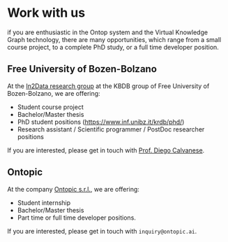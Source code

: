 # Work with us 

if you are enthusiastic in the Ontop system and the Virtual Knowledge Graph technology,
 there are many opportunities, which range from a small course project, to a complete PhD study, or a full time developer position.

## Free University of Bozen-Bolzano

At the [In2Data research group](https://www.inf.unibz.it/krdb/in2data/) at the KBDB group of Free University of Bozen-Bolzano, we are offering:

- Student course project 
- Bachelor/Master thesis 
- PhD student positions (<https://www.inf.unibz.it/krdb/phd/>) 
- Research assistant / Scientific programmer / PostDoc researcher positions

If you are interested, please get in touch with [Prof. Diego Calvanese](http://www.inf.unibz.it/~calvanese/). 

## Ontopic

At the company [Ontopic s.r.l.](https://ontopic.ai/), we are offering:

- Student internship
- Bachelor/Master thesis 
- Part time or full time developer positions.

If you are interested, please get in touch with `inquiry@ontopic.ai`.


